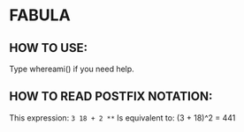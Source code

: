 # FABULA
## HOW TO USE:
Type whereami() if you need help.
## HOW TO READ POSTFIX NOTATION:
This expression:
`
3 18 + 2 **
`
Is equivalent to:
(3 + 18)^2 = 441
